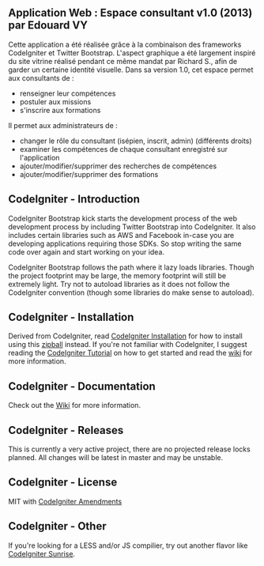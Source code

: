 ## Application Web : Espace consultant v1.0 (2013) par Edouard VY


Cette application a été réalisée grâce à la combinaison des frameworks CodeIgniter et Twitter Bootstrap.
L'aspect graphique a été largement inspiré du site vitrine réalisé pendant ce même mandat par Richard S., afin de garder un certaine identité visuelle.
Dans sa version 1.0, cet espace permet aux consultants de :
  - renseigner leur compétences
  - postuler aux missions
  - s'inscrire aux formations

Il permet aux administrateurs de :

  - changer le rôle du consultant (isépien, inscrit, admin) (différents droits)
  - examiner les compétences de chaque consultant enregistré sur l'application
  - ajouter/modifier/supprimer des recherches de compétences
  - ajouter/modifier/supprimer des formations
 

## CodeIgniter - Introduction

CodeIgniter Bootstrap kick starts the development process of the web development process by including Twitter Bootstrap into CodeIgniter. It also includes certain libraries such as AWS and Facebook in-case you are developing applications requiring those SDKs. So stop writing the same code over again and start working on your idea.

CodeIgniter Bootstrap follows the path where it lazy loads libraries. Though the project footprint may be large, the memory footprint will still be extremely light. Try not to autoload libraries as it does not follow the CodeIgniter convention (though some libraries do make sense to autoload).

## CodeIgniter - Installation

Derived from CodeIgniter, read [CodeIgniter Installation](http://codeigniter.com/user_guide/installation/index.html) for how to install using this [zipball](https://github.com/sjlu/CodeIgniter-Bootstrap/zipball/master) instead. If you're not familiar with CodeIgniter, I suggest reading the [CodeIgniter Tutorial](http://codeigniter.com/user_guide/tutorial/index.html) on how to get started and read the [wiki](https://github.com/sjlu/CodeIgniter-Bootstrap/wiki) for more information.

## CodeIgniter - Documentation

Check out the [Wiki](https://github.com/sjlu/CodeIgniter-Bootstrap/wiki) for more information.

## CodeIgniter - Releases

This is currently a very active project, there are no projected release locks planned. All changes will be latest in master and may be unstable.

## CodeIgniter - License

MIT with [CodeIgniter Amendments](http://codeigniter.com/user_guide/license.html)

## CodeIgniter - Other

If you're looking for a LESS and/or JS compilier, try out another flavor like [CodeIgniter Sunrise](https://github.com/sjlu/CodeIgniter-Sunrise).
